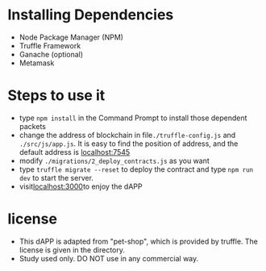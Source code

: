 # Installing Dependencies

* Node Package Manager (NPM)
* Truffle Framework
* Ganache (optional)
* Metamask

# Steps to use it

* type ```npm install``` in the Command Prompt  to install those dependent packets
* change the address of blockchain in file```./truffle-config.js``` and ```./src/js/app.js```. It is easy to find the position of address, and the default address is [localhost:7545](localhost:7545)
* modify ```./migrations/2_deploy_contracts.js``` as you want
* type ```truffle migrate --reset``` to deploy the contract and type ```npm run dev``` to start the server.
* visit[localhost:3000](localhost:3000)to enjoy the dAPP

# license

* This dAPP is adapted from "pet-shop", which is provided by truffle. The license is given in the directory.
* Study used only. DO NOT use in any commercial way. 